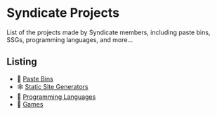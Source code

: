 # Syndicate Projects

List of the projects made by Syndicate members, including paste bins, SSGs, programming languages, and more...

## Listing

- 📄 [Paste Bins](pastebin.md)
- 🕸 [Static Site Generators](ssg.md)
- 📜 [Programming Languages](pl.md)
- 🎯 [Games](games.md)